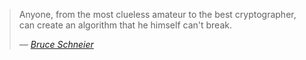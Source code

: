 >Anyone, from the most clueless amateur to the best cryptographer, can create an
>algorithm that he himself can't break.
>
>&mdash; <cite>[Bruce Schneier][1]</cite>

[1]: https://www.schneier.com/blog/archives/2011/04/schneiers_law.html
